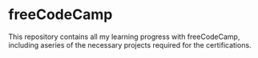 # freeCodeCamp
This repository contains all my learning progress with freeCodeCamp, including aseries of the necessary projects required for the certifications.
